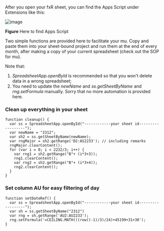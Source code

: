 After you open your fxR sheet, you can find the Apps Script under Extensions like this: 

![image](https://github.com/treesess/fluxRec/assets/20311124/0eea48ab-28c2-4ff6-bebb-192538983530)

**Figure** Here to find Apps Script

Two simple functions are provided here to facilitate your mu. Copy and paste them into your sheet-bound project and run them at the end of every month, after making a copy of your current spreadsheet (check out the SOP for mu). 

Note that:
1) *SpreadsheetApp.openById* is recommended so that you won't delete data in a wrong spreadsheet;
2) You need to update the *newName* and *ss.getSheetByName* and *rng.setFormula* manually. Sorry that no more automation is provided here. 

### Clean up everything in your sheet

	function cleanup() {
	  var ss = SpreadsheetApp.openById("------------your sheet id------------------");
	  var newName = "2312";
	  var sh2 = ss.getSheetByName(newName);
	  var rngMajor = sh2.getRange('D2:AS2233'); // including remarks
	  rngMajor.clearContent();
	  for (var i = 0; i < 2232/3; i++) {
	    var rng1 = sh2.getRange("B"+ (i*3+3));
	    rng1.clearContent();
	    var rng2 = sh2.getRange("B"+ (i*3+4));
	    rng2.clearContent();
	  }
	}

### Set column AU for easy filtering of day

	function setDateRef() {
	  var ss = SpreadsheetApp.openById("------------your sheet id------------------");
	  var sh = ss.getSheetByName("2312")
	  var rng = sh.getRange('AU2:AU2233');
	  rng.setFormula('=CEILING.MATH(((row()-1)/3)/24)+45199+31+30');
	}
